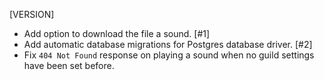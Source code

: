 [VERSION]

- Add option to download the file a sound. [#1]
- Add automatic database migrations for Postgres database driver. [#2]
- Fix `404 Not Found` response on playing a sound when no guild settings have been set before.